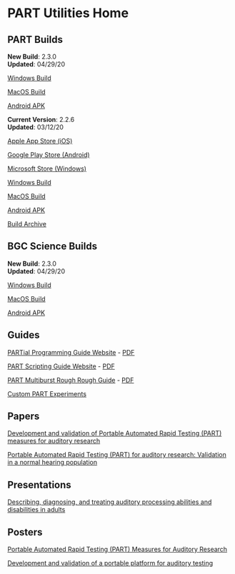 # PART Utilities Home

## PART Builds

**New Build**: 2.3.0  
**Updated**: 04/29/20

[Windows Build](https://braingamecentergamefiles.s3-us-west-1.amazonaws.com/PART/Builds/PART_2.3.0_WINx64.zip)

[MacOS Build](https://braingamecentergamefiles.s3-us-west-1.amazonaws.com/PART/Builds/PART_2.3.0_MacOS.dmg)

[Android APK](https://braingamecentergamefiles.s3-us-west-1.amazonaws.com/PART/Builds/PART_2.3.0_Android.apk)

**Current Version**: 2.2.6  
**Updated**: 03/12/20

[Apple App Store (iOS)](https://itunes.apple.com/us/app/p-a-r-t/id1126512332?platform=ipad)

[Google Play Store (Android)](https://play.google.com/store/apps/details?id=com.ucr.part)

[Microsoft Store (Windows)](https://www.microsoft.com/store/productId/9N5C67G35FT4)

[Windows Build](https://braingamecentergamefiles.s3-us-west-1.amazonaws.com/PART/Builds/PART_2.2.6_WINx64.zip)

[MacOS Build](https://braingamecentergamefiles.s3-us-west-1.amazonaws.com/PART/Builds/PART_2.2.6_MacOS.dmg)

[Android APK](https://braingamecentergamefiles.s3-us-west-1.amazonaws.com/PART/Builds/PART_2.2.6_Android.apk)

[Build Archive](StandaloneArchive.md)

## BGC Science Builds

**New Build**: 2.3.0  
**Updated**: 04/29/20

[Windows Build](https://braingamecentergamefiles.s3-us-west-1.amazonaws.com/PART/Builds/BGCScience_2.3.0_WINx64.zip)

[MacOS Build](https://braingamecentergamefiles.s3-us-west-1.amazonaws.com/PART/Builds/BGCScience_2.3.0_MacOS.dmg)

[Android APK](https://braingamecentergamefiles.s3-us-west-1.amazonaws.com/PART/Builds/BGCScience_2.3.0_Android.apk)

## Guides

[PARTial Programming Guide Website](PARTial_Programming_Guide.md) - [PDF](PARTial_Programming_Guide.pdf)

[PART Scripting Guide Website](PARTScriptingGuide.md) - [PDF](PARTScriptingGuide.pdf)

[PART Multiburst Rough Rough Guide](PART_Multiburst.md) - [PDF](PART_Multiburst.pdf)

[Custom PART Experiments](CustomExperiments.md)

## Papers

[Development and validation of Portable Automated Rapid Testing (PART) measures for auditory research](Papers/Gallun_et_al_2018_POMA_Development_of_PART.pdf)

[Portable Automated Rapid Testing (PART) for auditory research: Validation in a normal hearing population](https://www.biorxiv.org/content/10.1101/2020.01.08.899088v1)

## Presentations

[Describing, diagnosing, and treating auditory processing abilities and disabilities in adults](Presentations/Gallun_ASHA_2018_Short_Course.pdf)

## Posters

[Portable Automated Rapid Testing (PART) Measures for Auditory Research](Posters/ASA_2018_Minneapolis_PARTners_Final_May_2018.pdf)

[Development and validation of a portable platform for auditory testing](Posters/ASA_NOLA_2017_Gallun_et_al_iPad_psychoacoustics.pdf)
